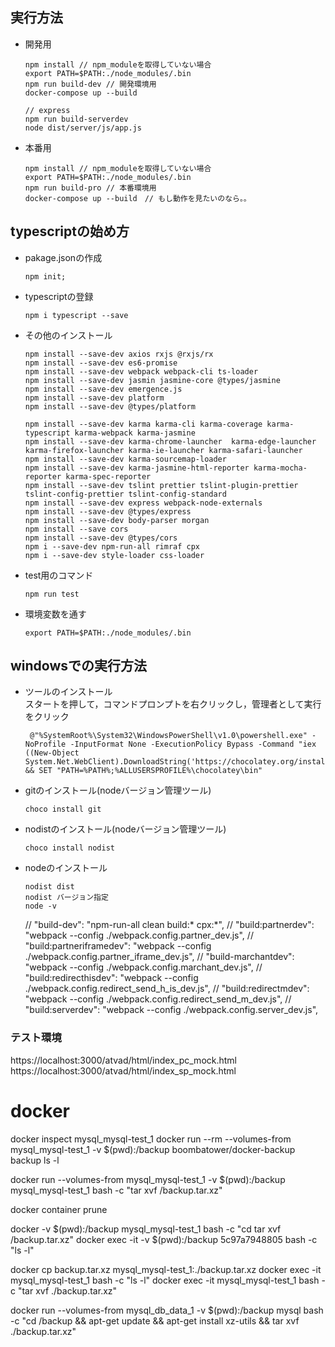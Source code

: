 ## 実行方法
  - 開発用
     ```$npm
    npm install // npm_moduleを取得していない場合
    export PATH=$PATH:./node_modules/.bin
    npm run build-dev // 開発環境用
    docker-compose up --build

    // express
    npm run build-serverdev
    node dist/server/js/app.js
    ``` 
  - 本番用
    ```$npm
    npm install // npm_moduleを取得していない場合
    export PATH=$PATH:./node_modules/.bin 
    npm run build-pro // 本番環境用
    docker-compose up --build　// もし動作を見たいのなら。。
    ``` 

## typescriptの始め方  

 - pakage.jsonの作成
    ```
    npm init;
    ```

 - typescriptの登録
    ```
    npm i typescript --save
    ```
 - その他のインストール
    ```$npm
    npm install --save-dev axios rxjs @rxjs/rx
    npm install --save-dev es6-promise
    npm install --save-dev webpack webpack-cli ts-loader
    npm install --save-dev jasmin jasmine-core @types/jasmine
    npm install --save-dev emergence.js
    npm install --save-dev platform 
    npm install --save-dev @types/platform 
    
    npm install --save-dev karma karma-cli karma-coverage karma-typescript karma-webpack karma-jasmine
    npm install --save-dev karma-chrome-launcher  karma-edge-launcher karma-firefox-launcher karma-ie-launcher karma-safari-launcher
    npm install --save-dev karma-sourcemap-loader
    npm install --save-dev karma-jasmine-html-reporter karma-mocha-reporter karma-spec-reporter
    npm install --save-dev tslint prettier tslint-plugin-prettier tslint-config-prettier tslint-config-standard
    npm install --save-dev express webpack-node-externals
    npm install --save-dev @types/express
    npm install --save-dev body-parser morgan
    npm install --save cors
    npm install --save-dev @types/cors
    npm i --save-dev npm-run-all rimraf cpx
    npm i --save-dev style-loader css-loader
    ```
 
- test用のコマンド
    ```$npm
    npm run test
    ```
- 環境変数を通す
    ```$npm 
    export PATH=$PATH:./node_modules/.bin 
    ``` 
## windowsでの実行方法
  - ツールのインストール  
    スタートを押して，コマンドプロンプトを右クリックし，管理者として実行をクリック
    ```
     @"%SystemRoot%\System32\WindowsPowerShell\v1.0\powershell.exe" -NoProfile -InputFormat None -ExecutionPolicy Bypass -Command "iex ((New-Object System.Net.WebClient).DownloadString('https://chocolatey.org/install.ps1'))" && SET "PATH=%PATH%;%ALLUSERSPROFILE%\chocolatey\bin"
    ```
  - gitのインストール(nodeバージョン管理ツール)
    ```
    choco install git
    ```
  - nodistのインストール(nodeバージョン管理ツール)
    ```
    choco install nodist
    ```
  - nodeのインストール
    ```
    nodist dist
    nodist バージョン指定
    node -v
    ```


    // "build-dev": "npm-run-all clean build:* cpx:*",
    // "build:partnerdev": "webpack --config ./webpack.config.partner_dev.js",
    // "build:partneriframedev": "webpack --config ./webpack.config.partner_iframe_dev.js",
    // "build-marchantdev": "webpack --config ./webpack.config.marchant_dev.js",
    // "build:redirecthisdev": "webpack --config ./webpack.config.redirect_send_h_is_dev.js",
    // "build:redirectmdev": "webpack --config ./webpack.config.redirect_send_m_dev.js",
    // "build:serverdev": "webpack --config ./webpack.config.server_dev.js",

### テスト環境
https://localhost:3000/atvad/html/index_pc_mock.html
https://localhost:3000/atvad/html/index_sp_mock.html


# docker
docker inspect mysql_mysql-test_1
docker run --rm --volumes-from mysql_mysql-test_1 -v $(pwd):/backup boombatower/docker-backup backup
ls -l

docker run --volumes-from mysql_mysql-test_1 -v $(pwd):/backup mysql_mysql-test_1 bash -c "tar xvf /backup.tar.xz"

docker container prune

docker -v $(pwd):/backup mysql_mysql-test_1 bash -c "cd tar xvf /backup.tar.xz"
docker exec -it -v $(pwd):/backup 5c97a7948805 bash -c "ls -l"



docker cp backup.tar.xz mysql_mysql-test_1:./backup.tar.xz
docker exec -it mysql_mysql-test_1 bash -c "ls -l"
docker exec -it mysql_mysql-test_1 bash -c "tar xvf ./backup.tar.xz"


docker run --volumes-from mysql_db_data_1 -v $(pwd):/backup mysql bash -c "cd /backup && apt-get update && apt-get install xz-utils && tar xvf ./backup.tar.xz"

